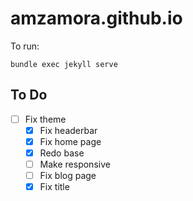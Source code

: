 # amzamora.github.io

To run:
```
bundle exec jekyll serve
```

## To Do
- [ ] Fix theme
   - [x] Fix headerbar
   - [x] Fix home page
   - [x] Redo base
   - [ ] Make responsive
   - [ ] Fix blog page
   - [x] Fix title
